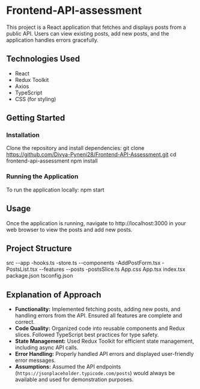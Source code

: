 # Frontend-API-assessment
This project is a React application that fetches and displays posts from a public API. Users can view existing posts, add new posts, and the application handles errors gracefully.
## Technologies Used
- React
- Redux Toolkit
- Axios
- TypeScript
- CSS (for styling)

## Getting Started

### Installation

Clone the repository and install dependencies:
git clone https://github.com/Divya-Pyneni28/Frontend-API-Assessment.git
cd frontend-api-assessment
npm install

### Running the Application

To run the application locally:
npm start

## Usage

Once the application is running, navigate to http://localhost:3000 in your web browser to view the posts and add new posts.

## Project Structure
src
--app
   -hooks.ts
   -store.ts
--components
    -AddPostForm.tsx
    -PostsList.tsx
--features
   --posts
      -postsSlice.ts
App.css
App.tsx
index.tsx
package.json
tsconfig.json


## Explanation of Approach

- **Functionality:** Implemented fetching posts, adding new posts, and handling errors from the API. Ensured all features are complete and correct.
- **Code Quality:** Organized code into reusable components and Redux slices. Followed TypeScript best practices for type safety.
- **State Management:** Used Redux Toolkit for efficient state management, including async API calls.
- **Error Handling:** Properly handled API errors and displayed user-friendly error messages.
- **Assumptions:** Assumed the API endpoints (`https://jsonplaceholder.typicode.com/posts`) would always be available and used for demonstration purposes.



